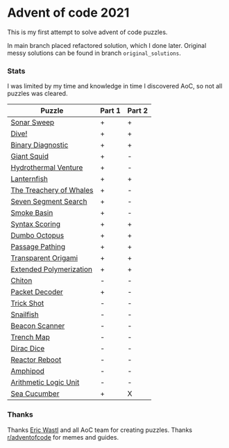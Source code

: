 # Advent of code 2021

This is my first attempt to solve advent of code puzzles.

In main branch placed refactored solution, which I done later.
Original messy solutions can be found in branch `original_solutions`.

### Stats
I was limited by my time and knowledge in time I discovered AoC, so
not all puzzles was cleared.

| Puzzle                                                          | Part 1 | Part 2 |
|-----------------------------------------------------------------|--------|--------|
| [Sonar Sweep](https://adventofcode.com/2021/day/1)              |   +    |   +    |
| [Dive!](https://adventofcode.com/2021/day/2)                    |   +    |   +    |
| [Binary Diagnostic](https://adventofcode.com/2021/day/3)        |   +    |   +    |
| [Giant Squid](https://adventofcode.com/2021/day/4)              |   +    |   -    |
| [Hydrothermal Venture](https://adventofcode.com/2021/day/5)     |   +    |   -    |
| [Lanternfish](https://adventofcode.com/2021/day/6)              |   +    |   +    |
| [The Treachery of Whales](https://adventofcode.com/2021/day/7)  |   +    |   -    |
| [Seven Segment Search](https://adventofcode.com/2021/day/8)     |   +    |   -    |
| [Smoke Basin](https://adventofcode.com/2021/day/9)              |   +    |   -    |
| [Syntax Scoring](https://adventofcode.com/2021/day/10)          |   +    |   +    |
| [Dumbo Octopus](https://adventofcode.com/2021/day/11)           |   +    |   +    |
| [Passage Pathing](https://adventofcode.com/2021/day/12)         |   +    |   +    |
| [Transparent Origami](https://adventofcode.com/2021/day/13)     |   +    |   +    |
| [Extended Polymerization](https://adventofcode.com/2021/day/14) |   +    |   +    |
| [Chiton](https://adventofcode.com/2021/day/15)                  |   -    |   -    |
| [Packet Decoder](https://adventofcode.com/2021/day/16)          |   +    |   -    |
| [Trick Shot](https://adventofcode.com/2021/day/17)              |   -    |   -    |
| [Snailfish](https://adventofcode.com/2021/day/18)               |   -    |   -    |
| [Beacon Scanner](https://adventofcode.com/2021/day/19)          |   -    |   -    |
| [Trench Map](https://adventofcode.com/2021/day/20)              |   -    |   -    |
| [Dirac Dice](https://adventofcode.com/2021/day/21)              |   -    |   -    |
| [Reactor Reboot](https://adventofcode.com/2021/day/22)          |   -    |   -    |
| [Amphipod](https://adventofcode.com/2021/day/23)                |   -    |   -    |
| [Arithmetic Logic Unit](https://adventofcode.com/2021/day/24)   |   -    |   -    |
| [Sea Cucumber](https://adventofcode.com/2021/day/25)            |   +    |   X    |

### Thanks
Thanks [Eric Wastl](http://was.tl/) and all AoC team for creating puzzles.
Thanks [r/adventofcode](https://www.reddit.com/r/adventofcode) for memes and guides.
